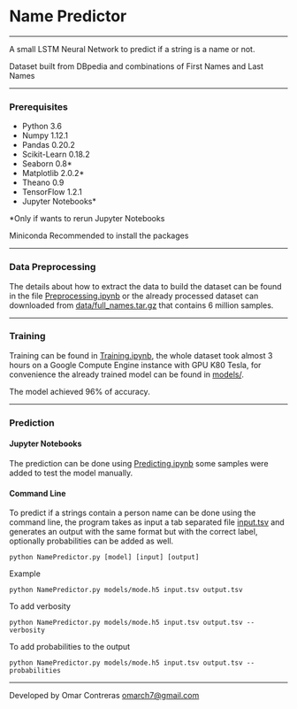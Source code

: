 # Name Predictor
---
A small LSTM Neural Network to predict if a string is a name or not.

Dataset built from DBpedia and combinations of First Names and Last Names
***
### Prerequisites

* Python 3.6
* Numpy 1.12.1
* Pandas 0.20.2
* Scikit-Learn 0.18.2
* Seaborn 0.8*
* Matplotlib 2.0.2*
* Theano 0.9
* TensorFlow 1.2.1
* Jupyter Notebooks*

\*Only if wants to rerun Jupyter Notebooks

Miniconda Recommended to install the packages
***
### Data Preprocessing

The details about how to extract the data to build the dataset can be found in the file [Preprocessing.ipynb](https://github.com/omarch7/NamePredictor/blob/master/Preprocessing.ipynb) or the already processed dataset can downloaded from [data/full_names.tar.gz](https://github.com/omarch7/NamePredictor/raw/master/data/full_names.tar.gz) that contains 6 million samples.
***
### Training

Training can be found in [Training.ipynb](https://github.com/omarch7/NamePredictor/blob/master/Training.ipynb), the whole dataset took almost 3 hours on a Google Compute Engine instance with GPU K80 Tesla, for convenience the already trained model can be found in [models/](https://github.com/omarch7/NamePredictor/tree/master/models).

The model achieved 96% of accuracy.
***
### Prediction

#### Jupyter Notebooks

The prediction can be done using [Predicting.ipynb](https://github.com/omarch7/NamePredictor/blob/master/Predicting.ipynb) some samples were added to test the model manually.

#### Command Line

To predict if a strings contain a person name can be done using the command line, the program takes as input a tab separated file [input.tsv](https://github.com/omarch7/NamePredictor/blob/master/input.tsv) and generates an output with the same format but with the correct label, optionally probabilities can be added as well.

```shell
python NamePredictor.py [model] [input] [output]
```
Example
```shell
python NamePredictor.py models/mode.h5 input.tsv output.tsv
```
To add verbosity
```shell
python NamePredictor.py models/mode.h5 input.tsv output.tsv --verbosity
```
To add probabilities to the output
```shell
python NamePredictor.py models/mode.h5 input.tsv output.tsv --probabilities
```
---

Developed by Omar Contreras [omarch7@gmail.com](mailto:omarch7@gmail.com)
